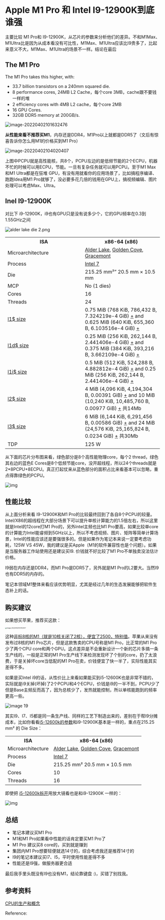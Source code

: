 # Apple M1 Pro 和 Intel I9-12900K到底谁强

主要比较 M1 Pro和 I9-12900K，从芯片的参数来分析他们的差异。不和M1Max、M1Ultra比是因为从成本看没有可比性，M1Max、M1Ultra应该比I9贵多了，比起来意义不大，M1Max、M1Ultra的场景不一样。结论在最后

## **The M1 Pro**

The M1 Pro takes this higher, with:

-   33.7 billion transistors on a 240mm squared die.
-   8 performance cores, 24MB L2 Cache，每个core 3MB，cache跟不要钱一样的堆
-   2 efficiency cores with 4MB L2 cache，每个core 2MB
-   16 GPU Cores.
-   32GB DDR5 memory at 200GB/s.

![image-20220402101632476](https://cdn.jsdelivr.net/gh/shareImage/image@_md2zhihu_blog_cee8f3b4/m1/image-20220402101632476-8873839.png)

**从性能来看不推荐买M1**，内存还是DDR4，M1Pro以上就都是DDR5了（文后有惊喜告诉你怎么用M1的价格买到M1 Pro）

![image-20220402104020407](https://cdn.jsdelivr.net/gh/shareImage/image@_md2zhihu_blog_cee8f3b4/m1/image-20220402104020407-8873873.png)

上图中PCPU就是高性能核，共8个，PCPU左边的是低频节能的2个ECPU，机器不忙的时候可以用ECPU，节能。一旦有复杂任务就可以用PCPU。至于M1 Max和M1 Ultra都是在狂堆 GPU，有没有用就看你的应用场景了，比如搞程序编译、跑跑Idea用M1 Pro就够了，没必要多花几倍的钱用在GPU上，搞视频编辑、图片处理可以考虑Max、Ultra。

## Inel I9-12900K

对比下 i9-12900K，i9也有GPU只是没有说多少个，它的GPU频率在0.3到1.55GHz之间

![alder lake die 2.png](https://cdn.jsdelivr.net/gh/shareImage/image@_md2zhihu_blog_cee8f3b4/m1/400px-alder_lake_die_2.png)

<table>
<colgroup>
<col style="width: 50%" />
<col style="width: 50%" />
</colgroup>
<tr class="header">
<th>ISA</th>
<th>x86-64 (x86)</th>
</tr>
<tr class="odd">
<td>Microarchitecture</td>
<td><a href="https://en.wikichip.org/wiki/intel/microarchitectures/alder_lake">Alder Lake</a>, <a href="https://en.wikichip.org/wiki/intel/microarchitectures/golden_cove">Golden Cove</a>, <a href="https://en.wikichip.org/wiki/intel/microarchitectures/gracemont">Gracemont</a></td>
</tr>
<tr class="even">
<td>Process</td>
<td><a href="https://en.wikichip.org/w/index.php?title=Intel_7_process&amp;action=edit&amp;redlink=1">Intel 7</a></td>
</tr>
<tr class="odd">
<td>Die</td>
<td>215.25 mm²” 20.5 mm × 10.5 mm</td>
</tr>
<tr class="even">
<td>MCP</td>
<td>No (1 dies)</td>
</tr>
<tr class="odd">
<td>Cores</td>
<td>16</td>
</tr>
<tr class="even">
<td>Threads</td>
<td>24</td>
</tr>
<tr class="odd">
<td><a href="https://en.wikichip.org/wiki/Property:l1%24_size">l1$ size</a></td>
<td>0.75 MiB (768 KiB, 786,432 B, 7.324219e-4 GiB) <a href="https://en.wikichip.org/wiki/Special:SearchByProperty/:l1-24-20size/0.75-20MiB">+</a> and 0.625 MiB (640 KiB, 655,360 B, 6.103516e-4 GiB) <a href="https://en.wikichip.org/wiki/Special:SearchByProperty/:l1-24-20size/0.625-20MiB">+</a></td>
</tr>
<tr class="even">
<td><a href="https://en.wikichip.org/wiki/Property:l1d%24_size">l1d$ size</a></td>
<td>0.25 MiB (256 KiB, 262,144 B, 2.441406e-4 GiB) <a href="https://en.wikichip.org/wiki/Special:SearchByProperty/:l1d-24-20size/0.25-20MiB">+</a> and 0.375 MiB (384 KiB, 393,216 B, 3.662109e-4 GiB) <a href="https://en.wikichip.org/wiki/Special:SearchByProperty/:l1d-24-20size/0.375-20MiB">+</a></td>
</tr>
<tr class="odd">
<td><a href="https://en.wikichip.org/wiki/Property:l1i%24_size">l1i$ size</a></td>
<td>0.5 MiB (512 KiB, 524,288 B, 4.882812e-4 GiB) <a href="https://en.wikichip.org/wiki/Special:SearchByProperty/:l1i-24-20size/0.5-20MiB">+</a> and 0.25 MiB (256 KiB, 262,144 B, 2.441406e-4 GiB) <a href="https://en.wikichip.org/wiki/Special:SearchByProperty/:l1i-24-20size/0.25-20MiB">+</a></td>
</tr>
<tr class="even">
<td><a href="https://en.wikichip.org/wiki/Property:l2%24_size">l2$ size</a></td>
<td>4 MiB (4,096 KiB, 4,194,304 B, 0.00391 GiB) <a href="https://en.wikichip.org/wiki/Special:SearchByProperty/:l2-24-20size/4-20MiB">+</a> and 10 MiB (10,240 KiB, 10,485,760 B, 0.00977 GiB) <a href="https://en.wikichip.org/wiki/Special:SearchByProperty/:l2-24-20size/10-20MiB">+</a> 共14Mb</td>
</tr>
<tr class="odd">
<td><a href="https://en.wikichip.org/wiki/Property:l3%24_size">l3$ size</a></td>
<td>6 MiB (6,144 KiB, 6,291,456 B, 0.00586 GiB) <a href="https://en.wikichip.org/wiki/Special:SearchByProperty/:l3-24-20size/6-20MiB">+</a> and 24 MiB (24,576 KiB, 25,165,824 B, 0.0234 GiB) <a href="https://en.wikichip.org/wiki/Special:SearchByProperty/:l3-24-20size/24-20MiB">+</a> 共30Mb</td>
</tr>
<tr class="even">
<td>TDP</td>
<td>125 W</td>
</tr>
</table>

从下面的芯片分布图来看，绿色部分是8个高性能物理core，每个2 thread，绿色其右边的蓝色E Cores是8个低频节能core，没开超线程，所以24个threads就是2*8PCPU+8ECPU。真正打起仗来从蓝色部分的面积占比来看基本可以忽略，重点得靠绿色的PCPU。

![img](https://cdn.jsdelivr.net/gh/shareImage/image@_md2zhihu_blog_cee8f3b4/m1/arch2_small.jpg)

## 性能比较

从上面分析来看 I9-12900K和M1 Pro的比较最终回到了各自8个PCPU的较量。Intel/X86的超线程在大部分场景下可以提升单核计算能力的1.5倍左右，所以这里就是Intel的12core打M1 Pro的，另外Intel主频也比M1 Pro要高，如果比较单core的计算能力Intel能睿频到5GHz以上，所以不考虑视频、图片、矩阵等简单计算场景，Intel的性能应该还是要强很多的。但是如果作为笔记本来说一定要考虑功耗，125W VS 45W，我的建议是买Apple（M1的软件兼容性也是个问题）。如果是当服务器工作站使用还是建议买I9. 价钱就不好比较了M1 Pro不单独卖没法估计价格。

I9弱在内存还是DDR4，而M1 Pro是DDR5了，另外就是M1 Pro的L2要大。当然I9也有DDR5的内存的。

笔记本领域M1整体来看应该优势明显，尤其是经过几年的生态发展能够把软件生态补上的话。

## 购买建议

如果想买苹果，推荐买这款：

<img src="/Users/ren/src/blog/951413iMgBlog/image-20220402103153047.png" alt="image-20220402103153047" style="zoom:33%;" />

这种[非标8核的M1（就是10核关闭了2核），便宜了2500，特别值](https://ata.alibaba-inc.com/articles/211563)。苹果从来没有发布过8核的M1 Pro芯片，但是这款售卖的CPU号称是M1 Pro，比正常的M1 Pro少了两个CPU core和两个GPU。这点差异是不会重新设计一个新的芯片多搞一条生产线的，一般是正常的M1 Pro生产线下来检测发现坏了个别的core，扔了太浪费，于是关掉坏core当低配的M1 Pro在卖，价钱便宜了快一半了，实际性能其实差得不多。

如果是买Intel i9的话，从性价比上来看如果能买到i5-12600K也是非常不错的，实际就是i9关掉(坏掉)了2个PCPU和4个ECPU，价钱是i9的一半不到，PCPU少了但是Base主频反而高了，因为总核少了，发热就能控制，所以单核能跑到的频率更高一些。

![image 19](https://cdn.jsdelivr.net/gh/shareImage/image@_md2zhihu_blog_cee8f3b4/m1/image_19.jpg)

其实I9、I7、I5都是同一条生产线、同样的工艺下制造出来的，差别在于帮I9分摊成本，比如你看看[i5-12600k的参数](https://en.wikichip.org/wiki/intel/core_i5/i5-12600k)和i9-12900K基本是一样的，重点在215.25 mm² 的 Die Size：

<table>
<tr class="header">
<th>ISA</th>
<th>x86-64 (x86)</th>
</tr>
<tr class="odd">
<td>Microarchitecture</td>
<td><a href="https://en.wikichip.org/wiki/intel/microarchitectures/alder_lake">Alder Lake</a>, <a href="https://en.wikichip.org/wiki/intel/microarchitectures/golden_cove">Golden Cove</a>, <a href="https://en.wikichip.org/wiki/intel/microarchitectures/gracemont">Gracemont</a></td>
</tr>
<tr class="even">
<td>Process</td>
<td><a href="https://en.wikichip.org/w/index.php?title=Intel_7_process&amp;action=edit&amp;redlink=1">Intel 7</a></td>
</tr>
<tr class="odd">
<td>Die</td>
<td>215.25 mm² 20.5 mm × 10.5 mm</td>
</tr>
<tr class="even">
<td>Cores</td>
<td>10</td>
</tr>
<tr class="odd">
<td>Threads</td>
<td>16</td>
</tr>
</table>

即使把 [i5-12600k拆开](https://www.techpowerup.com/review/intel-core-i5-12600k-alder-lake-12th-gen/2.html)用放大镜看也是和i9-12900K 一样的：

![img](https://cdn.jsdelivr.net/gh/shareImage/image@_md2zhihu_blog_cee8f3b4/m1/arch1_small.jpg)

## 总结

-   笔记本建议买M1 Pro
-   M1和M1 Pro如果看中性能的话肯定要买M1 Pro了
-   M1 Pro 建议买8 core的，买到就是赚到
-   集团内M1 Pro想要轻便就选14寸的，综合考虑我还是推荐14寸的
-   I9的笔记本建议买I7、I5，平时使用性能差得不多
-   性能还是I9强，做服务器更合适

最后我手里头既没有I9也没有M1，结论靠键盘 :)，买错了别找我。

## 参考资料

[CPU的生产和概念](https://ata.alibaba-inc.com/articles/211563)



Reference:

